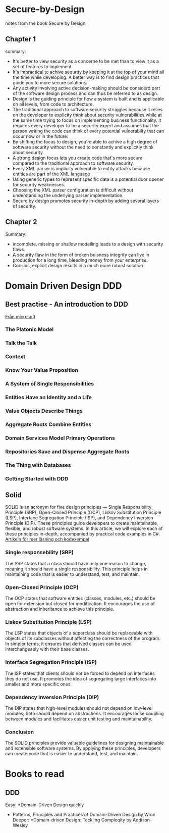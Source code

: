 # Secure-by-Design
notes from the book Secure by Design 

## Chapter 1
summary:
* It's better to view security as a concerne to be met than to view it as a set of features to implement.
* It's impractical to achive sequrity by keeping it at the top of your mind all the time while developing. A better way is to find design practices that guide you to more secure solutions.
* Any activity involving active decision-making should be considerd part of the software design process and can thus be referred to as design.
* Design is the guiding principle for how a system is built and is applicable on all levels, from code to architecture.
* The traditional approach to software security struggles because it relies on the developer to explicity think about security vulnerabilities while at the same time trying to focus on implementing business functionality. It requires every developer to be a security expert and assumes that the person writing the code can think of every potential vulnerabilty that can occur now or in the future.
* By shifting the focus to design, you're able to achive a high degree of software security without the need to constantly and explicitly think about security.
* A strong design focus lets you create code that's more secure compared to the traditional approach to software security.
* Every XML parser is implicity vulnerable to entity attacks because entities are part of the XML language
* Using generic types to represent specific data is a potential door opener for security weaknesses.
* Choosing the XML parser configuration is difficult without understanding the underlying parser implementation.
* Secure by design promotes security in-depth by adding several layers of security.

## Chapter 2
Summary:
* incomplete, missing or shallow modelling leads to a design with security flaws.
* A security flaw in the form of broken buisness integrity can live in production for a long time, bleeding money from your enterprise.
* Consius, explicit design results in a much more robust solution

# Domain Driven Design DDD

## Best practise - An introduction to DDD
[Från microsoft](https://learn.microsoft.com/en-us/archive/msdn-magazine/2009/february/best-practice-an-introduction-to-domain-driven-design)

### The Platonic Model
### Talk the Talk
### Context
### Know Your Value Proposition
### A System of Single Responsibilities
### Entities Have an Identity and a Life
### Value Objects Describe Things
### Aggregate Roots Combine Entities
### Domain Services Model Primary Operations
### Repositories Save and Dispense Aggregate Roots
### The Thing with Databases
### Getting Started with DDD

## Solid
SOLID is an acronym for five design principles — Single Responsibility Principle (SRP), Open-Closed Principle (OCP), Liskov Substitution Principle (LSP), Interface Segregation Principle (ISP), and Dependency Inversion Principle (DIP).
These principles guide developers to create maintainable, flexible, and robust software systems. In this article, we will explore each of these principles in-depth, accompanied by practical code examples in C#.
[Artikeln för mer läsning och kodexempel](https://medium.com/@edin.sahbaz/comprehensive-guide-to-solid-principles-in-c-54d79e19b7d7)

### Single responsebility (SRP)
The SRP states that a class should have only one reason to change, meaning it should have a single responsibility. This principle helps in maintaining code that is easier to understand, test, and maintain.

### Open-Closed Principle (OCP)
The OCP states that software entities (classes, modules, etc.) should be open for extension but closed for modification. It encourages the use of abstraction and inheritance to achieve this principle.

### Liskov Substitution Principle (LSP)
The LSP states that objects of a superclass should be replaceable with objects of its subclasses without affecting the correctness of the program. In simpler terms, it ensures that derived classes can be used interchangeably with their base classes.

### Interface Segregation Principle (ISP)
The ISP states that clients should not be forced to depend on interfaces they do not use. It promotes the idea of segregating large interfaces into smaller and more specific ones.

### Dependency Inversion Principle (DIP)
The DIP states that high-level modules should not depend on low-level modules; both should depend on abstractions. It encourages loose coupling between modules and facilitates easier unit testing and maintainability.

### Conclusion
The SOLID principles provide valuable guidelines for designing maintainable and extensible software systems. By applying these principles, developers can create code that is easier to understand, test, and maintain.

# Books to read

## DDD
Easy: 
*Domain-Driven Design quickly
* Patterns, Principles and Practices of Domain-Driven Design by Wrox
Deeper:
*Domain-driven Design: Tackling Compleqity by Addison-Wesley
